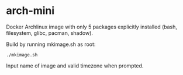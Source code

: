 arch-mini
=========

Docker Archlinux image with only 5 packages explicitly installed (bash, filesystem, glibc, pacman, shadow).

Build by running mkimage.sh as root:

	./mkimage.sh

Input name of image and valid timezone when prompted.
